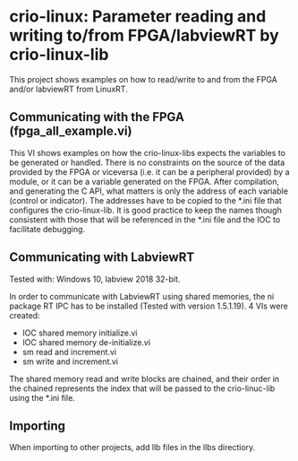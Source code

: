 # crio-linux: Parameter reading and writing to/from FPGA/labviewRT by crio-linux-lib

This project shows examples on how to read/write to and from the FPGA and/or labviewRT
from LinuxRT.

## Communicating with the FPGA (fpga_all_example.vi)

This VI shows examples on how the crio-linux-libs expects the variables
to be generated or handled. There is no constraints on the source of the 
data provided by the FPGA or viceversa (i.e. it can be a peripheral provided)
by a module, or it can be a variable generated on the FPGA.
After compilation, and generating the C API, what matters is only the 
address of each variable (control or indicator). The addresses have to 
be copied to the *.ini file that configures the crio-linux-lib. It is 
good practice to keep the names though consistent with those that will 
be referenced in the *.ini file and the IOC to facilitate debugging.


## Communicating with LabviewRT

Tested with: Windows 10, labview 2018 32-bit.

In order to communicate with LabviewRT using shared memories, the 
ni package RT IPC has to be installed (Tested with version 1.5.1.19).
4 VIs were created:
 - IOC shared memory initialize.vi
 - IOC shared memory de-initialize.vi
 - sm read and increment.vi
 - sm write and increment.vi
 
 The shared memory read and write blocks are chained, and their order in the chained
 represents the index that will be passed to the crio-linuc-lib using the 
 *.ini file.


## Importing

When importing to other projects, add llb files in the llbs directiory.